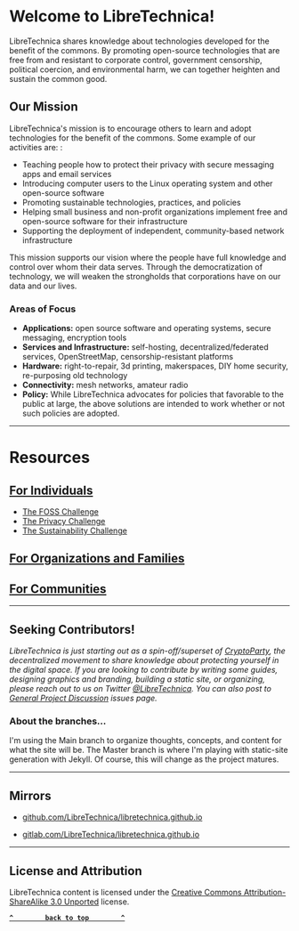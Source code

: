 # Welcome to LibreTechnica!

LibreTechnica shares knowledge about technologies developed for the benefit of the commons. By promoting open-source technologies that are free from and resistant to corporate control, government censorship, political coercion, and environmental harm, we can together heighten and sustain the common good.

## Our Mission
LibreTechnica's mission is to encourage others to learn and adopt technologies for the benefit of the commons. Some example of our activities are: :

- Teaching people how to protect their privacy with secure messaging apps and email services
- Introducing computer users to the Linux operating system and other open-source software
- Promoting sustainable technologies, practices, and policies
- Helping small business and non-profit organizations implement free and open-source software for their infrastructure
- Supporting the deployment of independent, community-based network infrastructure

This mission supports our vision where the people have full knowledge and control over whom their data serves. Through the democratization of technology, we will weaken the strongholds that corporations have on our data and our lives.

### Areas of Focus
- **Applications:** open source software and operating systems, secure messaging, encryption tools
- **Services and Infrastructure:** self-hosting, decentralized/federated services, OpenStreetMap, censorship-resistant platforms
- **Hardware:** right-to-repair, 3d printing, makerspaces, DIY home security, re-purposing old technology
- **Connectivity:** mesh networks, amateur radio
- **Policy:** While LibreTechnica advocates for policies that favorable to the public at large, the above solutions are intended to work whether or not such policies are adopted.

--------------------
# Resources

## [For Individuals](https://github.com/LibreTechnica/libretechnica.github.io/blob/f4b6ff2abde758343a64be9c81b46ea70080c494/individuals.md)

- [The FOSS Challenge](https://github.com/LibreTechnica/libretechnica.github.io/blob/f4b6ff2abde758343a64be9c81b46ea70080c494/challenges/foss_challenge.md)
- [The Privacy Challenge](https://github.com/LibreTechnica/libretechnica.github.io/blob/f4b6ff2abde758343a64be9c81b46ea70080c494/challenges/privacy_challenge.md)
- [The Sustainability Challenge](https://github.com/LibreTechnica/libretechnica.github.io/blob/f4b6ff2abde758343a64be9c81b46ea70080c494/challenges/sustainability_challenge.md)

## [For Organizations and Families](https://github.com/LibreTechnica/libretechnica.github.io/blob/f4b6ff2abde758343a64be9c81b46ea70080c494/organizations.md)

## [For Communities](https://github.com/LibreTechnica/libretechnica.github.io/blob/f4b6ff2abde758343a64be9c81b46ea70080c494/communities.md)




--------------------


## Seeking Contributors! 

*LibreTechnica is just starting out as a spin-off/superset of [CryptoParty](https://www.cryptoparty.in/), the decentralized movement to share knowledge about protecting yourself in the digital space. If you are looking to contribute by writing some guides, designing graphics and branding, building a static site, or organizing, please reach out to us on Twitter [@LibreTechnica](https://twitter.com/LibreTechnica).  You can also post to [General Project Discussion](https://github.com/LibreTechnica/libretechnica.github.io/issues/1) issues page.*

### About the branches...

I'm using the Main branch to organize thoughts, concepts, and content for what the site will be.  The Master branch is where I'm playing with static-site generation with Jekyll.  Of course, this will change as the project matures.

--------------------

## Mirrors

- [github.com/LibreTechnica/libretechnica.github.io](https://github.com/LibreTechnica/libretechnica.github.io)

- [gitlab.com/LibreTechnica/libretechnica.github.io](https://gitlab.com/LibreTechnica/libretechnica-github-io)


--------------------

## License and Attribution

LibreTechnica content is licensed under the [Creative Commons Attribution-ShareAlike 3.0 Unported](LICENSE) license.

**[`^        back to top        ^`](#)**
